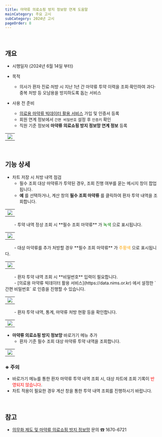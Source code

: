 ```yaml
---
title: 마약류 의료쇼핑 방지 정보망 연계 도움말
mainCategory: 주요 고시
subCategory: 2024년 고시
pageOrder: 8
---
```


<br>

## 개요

- 시행일자 (2024년 6월 14일 부터)

- 목적
    - 의사가 환자 진료·처방 시 지난 1년 간 마약류 투약 이력을 조회·확인하여 과다·중복 처방 등 오남용을 방지하도록 돕는 서비스

- 사용 전 준비
    - [의료용 마약류 빅데이터 활용 서비스](https://data.nims.or.kr) 가입 및 인증서 등록
    - 회원 연계 정보에서 `간편 비밀번호` 설정 후 `인증키` 확인
    - 직원 기준 정보에 **마약류 의료쇼핑 방지 정보망 연계 정보** 등록
<table class="imgBox">
    <td class="imgBox">
        <a href="/images/{{page.url}}_1.png" target="_blank">
            <img class="minCenter" src="/images/{{page.url}}_1.png">
        </a>
    </td>
</table>

<br>

## 기능 상세

- 차트 저장 시 처방 내역 점검
    - 필수 조회 대상 마약류가 투약된 경우, 조회 진행 여부를 묻는 메시지 창이 팝업됩니다.
    - **예** 를 선택하거나, 계산 창의 **필수 조회 마약류** 를 클릭하여 환자 투약 내역을 조회합니다.
<table class="imgBox">
    <td class="imgBox">
        <a href="/images/{{page.url}}_5.png" target="_blank">
            <img class="minCenter" src="/images/{{page.url}}_5.png">
        </a>
    </td>
</table>
<span style="color:#696868; padding-left: 30px;"></span>
    - 투약 내역 정상 조회 시 **필수 조회 마약류** 가 <span style="color:green">녹색</span> 으로 표시됩니다.
<table class="imgBox">
    <td class="imgBox">
        <a href="/images/{{page.url}}_6.png" target="_blank">
            <img class="minCenter" src="/images/{{page.url}}_6.png">
        </a>
    </td>
</table>
<span style="color:#696868; padding-left: 30px;"></span>
    - 대상 마약류를 추가 처방할 경우 **필수 조회 마약류** 가 <span style="color:orange">주황색</span> 으로 표시됩니다.
<table class="imgBox">
    <td class="imgBox">
        <a href="/images/{{page.url}}_7.png" target="_blank">
            <img class="minCenter" src="/images/{{page.url}}_7.png">
        </a>
    </td>
</table> 
<span style="color:#696868; padding-left: 30px;"></span>
    - 환자 투약 내역 조회 시 **비밀번호** 입력이 필요합니다.
<br><span style="color:#696868; padding-left: 30px;"></span>
    - [의료용 마약류 빅데이터 활용 서비스](https://data.nims.or.kr) 에서 설정한 `간편 비밀번호` 로 인증을 진행할 수 있습니다.
<table class="imgBox">
    <td class="imgBox">
        <a href="/images/{{page.url}}_3.png" target="_blank">
            <img class="minCenter" src="/images/{{page.url}}_3.png">
        </a>
    </td>
</table>    
<span style="color:#696868; padding-left: 30px;"></span>
    - 환자 투약 내역, 통계, 마약류 처방 현황 등을 확인합니다.
<table class="imgBox">
    <td class="imgBox">
        <a href="/images/{{page.url}}_4.png" target="_blank">
            <img class="minCenter" src="/images/{{page.url}}_4.png">
        </a>
    </td>
</table>

- **마약류 의료쇼핑 방지 정보망** 바로가기 메뉴 추가
    - 환자 기준 필수 조회 대상 마약류 투약 내역을 조회합니다.
<table class="imgBox">
    <td class="imgBox">
        <a href="/images/{{page.url}}_2.png" target="_blank">
            <img class="minCenter" src="/images/{{page.url}}_2.png">
        </a>
    </td>
</table>

### ※ 주의

- 바로가기 메뉴를 통한 환자 마약류 투약 내역 조회 시, 대상 차트에 조회 기록이 <span style="color:red">반영되지 않습니다</span>.
- 차트 적용이 필요한 경우 계산 창을 통한 투약 내역 조회를 진행하시기 바랍니다.

<br>

## 참고

- [의무화 제도 및 마약류 의료쇼핑 방지 정보망](data.nims.or.kr) 문의 ☎ 1670-6721